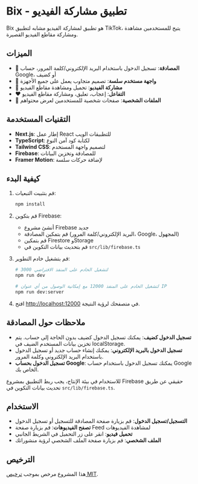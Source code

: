 # Bix - تطبيق مشاركة الفيديو

Bix هو تطبيق لمشاركة الفيديو مشابه لتطبيق TikTok، يتيح للمستخدمين مشاهدة ومشاركة مقاطع الفيديو القصيرة.

## الميزات

- 🔐 **المصادقة**: تسجيل الدخول باستخدام البريد الإلكتروني/كلمة المرور، حساب Google، أو كضيف
- 📱 **واجهة مستخدم سلسة**: تصميم متجاوب يعمل على جميع الأجهزة
- 🎥 **مشاركة الفيديو**: تحميل ومشاهدة مقاطع الفيديو
- ❤️ **التفاعل**: إعجاب، تعليق، ومشاركة مقاطع الفيديو
- 👤 **الملفات الشخصية**: صفحات شخصية للمستخدمين لعرض محتواهم

## التقنيات المستخدمة

- **Next.js**: إطار عمل React للتطبيقات الويب
- **TypeScript**: لكتابة كود آمن النوع
- **Tailwind CSS**: لتصميم واجهة المستخدم
- **Firebase**: للمصادقة وتخزين البيانات
- **Framer Motion**: لإضافة حركات سلسة

## كيفية البدء

1. قم بتثبيت التبعيات:
   ```bash
   npm install
   ```

2. قم بتكوين Firebase:
   - أنشئ مشروع Firebase جديد
   - قم بتمكين المصادقة (البريد الإلكتروني/كلمة المرور، Google، المجهول)
   - قم بتمكين Firestore وStorage
   - قم بتحديث بيانات التكوين في `src/lib/firebase.ts`

3. قم بتشغيل خادم التطوير:
   ```bash
   # لتشغيل الخادم على المنفذ الافتراضي 3000
   npm run dev
   
   # لتشغيل الخادم على المنفذ 12000 مع إمكانية الوصول من أي عنوان IP
   npm run dev:server
   ```

4. افتح [http://localhost:12000](http://localhost:12000) في متصفحك لرؤية النتيجة.

## ملاحظات حول المصادقة

- **تسجيل الدخول كضيف**: يمكنك تسجيل الدخول كضيف بدون الحاجة إلى حساب. يتم تخزين بيانات المستخدم الضيف في localStorage.
- **تسجيل الدخول بالبريد الإلكتروني**: يمكنك إنشاء حساب جديد أو تسجيل الدخول باستخدام البريد الإلكتروني وكلمة المرور.
- **تسجيل الدخول بحساب Google**: يمكنك تسجيل الدخول باستخدام حساب Google الخاص بك.

للاستخدام في بيئة الإنتاج، يجب ربط التطبيق بمشروع Firebase حقيقي عن طريق تحديث بيانات التكوين في `src/lib/firebase.ts`.

## الاستخدام

- **التسجيل/تسجيل الدخول**: قم بزيارة صفحة المصادقة للتسجيل أو تسجيل الدخول
- **تصفح الفيديوهات**: قم بزيارة صفحة Feed لمشاهدة الفيديوهات
- **تحميل فيديو**: انقر على زر التحميل في الشريط الجانبي
- **الملف الشخصي**: قم بزيارة صفحة الملف الشخصي لرؤية منشوراتك

## الترخيص

هذا المشروع مرخص بموجب [ترخيص MIT](LICENSE).
